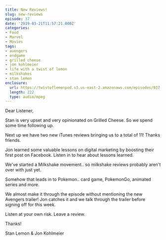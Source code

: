 ```yaml
---
title: New Reviews!
slug: new-reviews
episode: 37
date: '2019-03-21T11:57:21.000Z'
categories:
- Food
- Marvel
- Movies
tags:
- avengers
- endgame
- grilled cheese
- jon kohlmeier
- life with a twist of lemon
- milkshakes
- stan lemon
enclosure:
  url: https://twistoflemonpod.s3.us-east-2.amazonaws.com/episodes/037-lwatol-20190321.mp3
  length: 222
  type: audio/mpeg
---
```


Dear Listener,

Stan is very upset and very opinionated on Grilled Cheese. So we spend some time following up.

Next up we have two new iTunes reviews bringing us to a total of 11! Thanks friends.

Jon learned some valuable lessons on digital marketing by boosting their first post on Facebook. Listen in to hear about lessons learned.

We've started a Milkshake movement.. so milkshake reviews probably aren't over with just yet.

Somehow that leads in to Pokemon.. card game, PokemonGo, animated series and more.

We almost make it through the episode without mentioning the new Avengers trailer! Jon catches it and we talk through the trailer before signing off for this week.

Listen at your own risk. Leave a review.

Thanks!

Stan Lemon & Jon Kohlmeier


